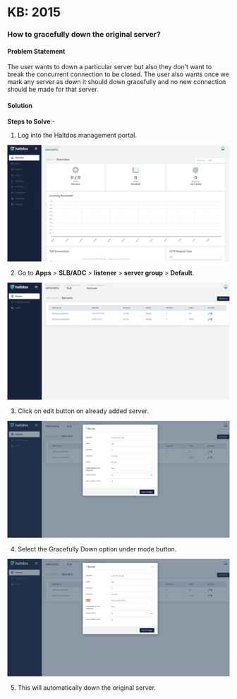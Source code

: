 # KB: 2015

### **How to gracefully down the original server?**

#### **Problem Statement**

The user wants to down a particular server but also they don't want to break the concurrent connection to be closed. The user also wants once we mark any server as down it should down gracefully and no new connection should be made for that server.

#### **Solution**

**Steps to Solve**:-

1. Log into the Haltdos management portal.

![](/img/adc/v7/kb/overview_kb_2015_1.png)

2. Go to **Apps** > **SLB/ADC** > **listener** > **server group** > **Default**.

![](/img/adc/v7/kb/server_kb_2015_2.png)

3. Click on edit button on already added server.

![](/img/adc/v7/kb/server_kb_2015_3.png)

4. Select the Gracefully Down option under mode button.

![](/img/adc/v7/kb/server_kb_2015_4.png)

5. This will automatically down the original server.